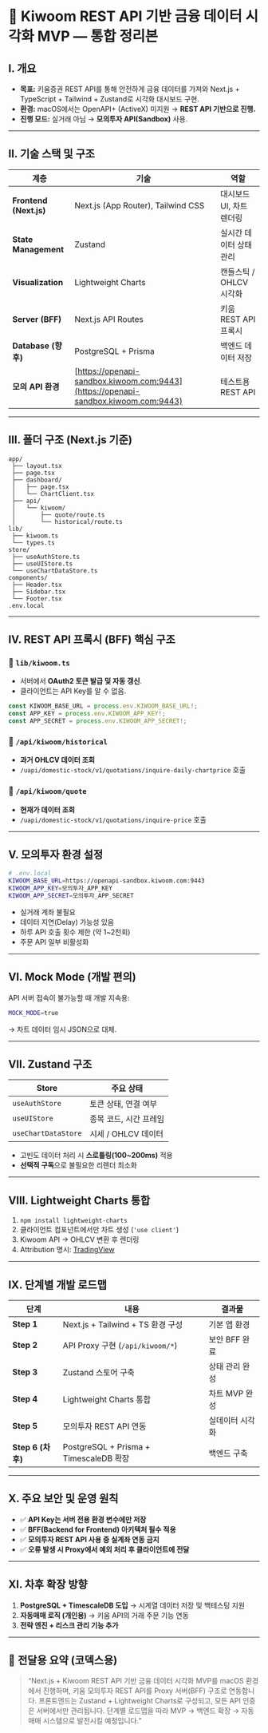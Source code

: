 # 🚀 Kiwoom REST API 기반 금융 데이터 시각화 MVP — 통합 정리본

## Ⅰ. 개요

- **목표:**
  키움증권 REST API를 통해 안전하게 금융 데이터를 가져와
  Next.js + TypeScript + Tailwind + Zustand로 시각화 대시보드 구현.
- **환경:**
  macOS에서는 OpenAPI+ (ActiveX) 미지원 → **REST API 기반으로 진행.**
- **진행 모드:**
  실거래 아님 → **모의투자 API(Sandbox)** 사용.

---

## Ⅱ. 기술 스택 및 구조

| 계층                   | 기술                                                                                         | 역할                     |
| ---------------------- | -------------------------------------------------------------------------------------------- | ------------------------ |
| **Frontend (Next.js)** | Next.js (App Router), Tailwind CSS                                                           | 대시보드 UI, 차트 렌더링 |
| **State Management**   | Zustand                                                                                      | 실시간 데이터 상태 관리  |
| **Visualization**      | Lightweight Charts                                                                           | 캔들스틱 / OHLCV 시각화  |
| **Server (BFF)**       | Next.js API Routes                                                                           | 키움 REST API 프록시     |
| **Database (향후)**    | PostgreSQL + Prisma                                                                          | 백엔드 데이터 저장       |
| **모의 API 환경**      | [https://openapi-sandbox.kiwoom.com:9443](https://openapi-sandbox.kiwoom.com:9443) | 테스트용 REST API        |

---

## Ⅲ. 폴더 구조 (Next.js 기준)

```
app/
 ├── layout.tsx
 ├── page.tsx
 ├── dashboard/
 │   ├── page.tsx
 │   └── ChartClient.tsx
 ├── api/
 │   └── kiwoom/
 │       ├── quote/route.ts
 │       └── historical/route.ts
lib/
 ├── kiwoom.ts
 └── types.ts
store/
 ├── useAuthStore.ts
 ├── useUIStore.ts
 └── useChartDataStore.ts
components/
 ├── Header.tsx
 ├── Sidebar.tsx
 └── Footer.tsx
.env.local
```

---

## Ⅳ. REST API 프록시 (BFF) 핵심 구조

### 🔹 `lib/kiwoom.ts`

- 서버에서 **OAuth2 토큰 발급 및 자동 갱신**.
- 클라이언트는 API Key를 알 수 없음.

```ts
const KIWOOM_BASE_URL = process.env.KIWOOM_BASE_URL!;
const APP_KEY = process.env.KIWOOM_APP_KEY!;
const APP_SECRET = process.env.KIWOOM_APP_SECRET!;
```

### 🔹 `/api/kiwoom/historical`

- **과거 OHLCV 데이터 조회**
- `/uapi/domestic-stock/v1/quotations/inquire-daily-chartprice` 호출

### 🔹 `/api/kiwoom/quote`

- **현재가 데이터 조회**
- `/uapi/domestic-stock/v1/quotations/inquire-price` 호출

---

## Ⅴ. 모의투자 환경 설정

```bash
# .env.local
KIWOOM_BASE_URL=https://openapi-sandbox.kiwoom.com:9443
KIWOOM_APP_KEY=모의투자_APP_KEY
KIWOOM_APP_SECRET=모의투자_APP_SECRET
```

- 실거래 계좌 불필요
- 데이터 지연(Delay) 가능성 있음
- 하루 API 호출 횟수 제한 (약 1~2천회)
- 주문 API 일부 비활성화

---

## Ⅵ. Mock Mode (개발 편의)

API 서버 접속이 불가능할 때 개발 지속용:

```bash
MOCK_MODE=true
```

→ 차트 데이터 임시 JSON으로 대체.

---

## Ⅶ. Zustand 구조

| Store               | 주요 상태              |
| ------------------- | ---------------------- |
| `useAuthStore`      | 토큰 상태, 연결 여부   |
| `useUIStore`        | 종목 코드, 시간 프레임 |
| `useChartDataStore` | 시세 / OHLCV 데이터    |

- 고빈도 데이터 처리 시 **스로틀링(100~200ms)** 적용
- **선택적 구독**으로 불필요한 리렌더 최소화

---

## Ⅷ. Lightweight Charts 통합

1. `npm install lightweight-charts`
2. 클라이언트 컴포넌트에서만 차트 생성 (`'use client'`)
3. Kiwoom API → OHLCV 변환 후 렌더링
4. Attribution 명시: [TradingView](https://www.tradingview.com)

---

## Ⅸ. 단계별 개발 로드맵

| 단계              | 내용                                   | 결과물          |
| ----------------- | -------------------------------------- | --------------- |
| **Step 1**        | Next.js + Tailwind + TS 환경 구성      | 기본 앱 환경    |
| **Step 2**        | API Proxy 구현 (`/api/kiwoom/*`)       | 보안 BFF 완료   |
| **Step 3**        | Zustand 스토어 구축                    | 상태 관리 완성  |
| **Step 4**        | Lightweight Charts 통합                | 차트 MVP 완성   |
| **Step 5**        | 모의투자 REST API 연동                 | 실데이터 시각화 |
| **Step 6 (차후)** | PostgreSQL + Prisma + TimescaleDB 확장 | 백엔드 구축     |

---

## Ⅹ. 주요 보안 및 운영 원칙

- ✅ **API Key는 서버 전용 환경 변수에만 저장**
- ✅ **BFF(Backend for Frontend) 아키텍처 필수 적용**
- ✅ **모의투자 REST API 사용 중 실계좌 연동 금지**
- ✅ **오류 발생 시 Proxy에서 예외 처리 후 클라이언트에 전달**

---

## Ⅺ. 차후 확장 방향

1. **PostgreSQL + TimescaleDB 도입**
   → 시계열 데이터 저장 및 백테스팅 지원
2. **자동매매 로직 (개인용)**
   → 키움 API의 거래 주문 기능 연동
3. **전략 엔진 + 리스크 관리 기능 추가**

---

## 📎 전달용 요약 (코덱스용)

> “Next.js + Kiwoom REST API 기반 금융 데이터 시각화 MVP를 macOS 환경에서 진행하며,
> 키움 모의투자 REST API를 Proxy 서버(BFF) 구조로 연동합니다.
> 프론트엔드는 Zustand + Lightweight Charts로 구성되고,
> 모든 API 인증은 서버에서만 관리됩니다.
> 단계별 로드맵을 따라 MVP → 백엔드 확장 → 자동매매 시스템으로 발전시킬 예정입니다.”

